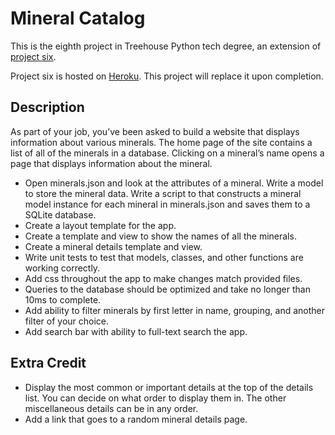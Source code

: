 # Mineral Catalog

This is the eighth project in Treehouse Python tech degree, an extension of 
[project six](https://github.com/jhoover4/mineral-catalog).

Project six is hosted on [Heroku](https://mineral-catalog.herokuapp.com). This project will replace it upon completion.

## Description

As part of your job, you’ve been asked to build a website that displays information about various minerals. The home 
page of the site contains a list of all of the minerals in a database. Clicking on a mineral’s name opens a page that 
displays information about the mineral.

- Open minerals.json and look at the attributes of a mineral. Write a model to store the mineral data. Write a script to 
that constructs a mineral model instance for each mineral in minerals.json and saves them to a SQLite database.
- Create a layout template for the app.
- Create a template and view to show the names of all the minerals.
- Create a mineral details template and view.
- Write unit tests to test that models, classes, and other functions are working correctly.
- Add css throughout the app to make changes match provided files.
- Queries to the database should be optimized and take no longer than 10ms to complete.
- Add ability to filter minerals by first letter in name, grouping, and another filter of your choice.
- Add search bar with ability to full-text search the app.

## Extra Credit

- Display the most common or important details at the top of the details list. You can decide on what order to display 
them in.
The other miscellaneous details can be in any order.
- Add a link that goes to a random mineral details page.